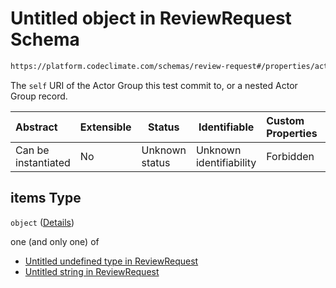 # Untitled object in ReviewRequest Schema

```txt
https://platform.codeclimate.com/schemas/review-request#/properties/actorGroups/items
```

The `self` URI of the Actor Group this test commit to, or a nested Actor Group record.


| Abstract            | Extensible | Status         | Identifiable            | Custom Properties | Additional Properties | Access Restrictions | Defined In                                                                                         |
| :------------------ | ---------- | -------------- | ----------------------- | :---------------- | --------------------- | ------------------- | -------------------------------------------------------------------------------------------------- |
| Can be instantiated | No         | Unknown status | Unknown identifiability | Forbidden         | Allowed               | none                | [ReviewRequest.schema.json\*](../../spec/schemas/ReviewRequest.schema.json "open original schema") |

## items Type

`object` ([Details](reviewrequest-properties-actorgroups-items.md))

one (and only one) of

-   [Untitled undefined type in ReviewRequest](reviewrequest-properties-actorgroups-items-oneof-0.md "check type definition")
-   [Untitled string in ReviewRequest](reviewrequest-properties-actorgroups-items-oneof-1.md "check type definition")
